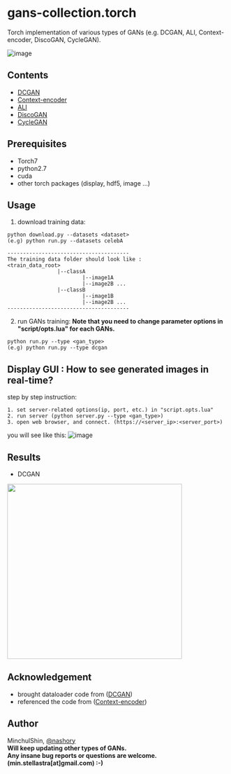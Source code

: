 # gans-collection.torch
Torch implementation of various types of GANs (e.g. DCGAN, ALI, Context-encoder, DiscoGAN, CycleGAN).

![image](https://camo.githubusercontent.com/45e147fc9dfcf6a8e5df2c9b985078258b9974e3/68747470733a2f2f63646e2d696d616765732d312e6d656469756d2e636f6d2f6d61782f313030302f312a33394e6e6e695f6e685044614c7539416e544c6f57772e706e67)


## Contents
+ [DCGAN](https://arxiv.org/abs/1511.06434)
+ [Context-encoder](http://www.cv-foundation.org/openaccess/content_cvpr_2016/html/Pathak_Context_Encoders_Feature_CVPR_2016_paper.html)
+ [ALI](https://arxiv.org/abs/1606.00704)
+ [DiscoGAN](https://arxiv.org/pdf/1703.05192.pdf)
+ [CycleGAN](https://arxiv.org/abs/1703.10593)


## Prerequisites
+ Torch7
+ python2.7
+ cuda
+ other torch packages (display, hdf5, image ...)

## Usage
1. download training data:
~~~ 
python download.py --datasets <dataset>
(e.g) python run.py --datasets celebA

---------------------------------------
The training data folder should look like : 
<train_data_root>
                |--classA
                        |--image1A
                        |--image2B ...
                |--classB
                        |--image1B
                        |--image2B ...
---------------------------------------
~~~

2. run GANs training:
__Note that you need to change parameter options in "script/opts.lua" for each GANs.__
~~~ 
python run.py --type <gan_type>
(e.g) python run.py --type dcgan
~~~

## Display GUI : How to see generated images in real-time?
step by step instruction:
~~~
1. set server-related options(ip, port, etc.) in "script.opts.lua"
2. run server (python server.py --type <gan_type>)
3. open web browser, and connect. (https://<server_ip>:<server_port>)
~~~

you will see like this:
![image](https://puu.sh/xyy5y/a12f6e9aa0.png)




## Results
+ DCGAN   
<img src="https://github.com/nashory/gif/blob/master/_gans/dcgan.gif" width="400" height="400">


## Acknowledgement
+ brought dataloader code from ([DCGAN](https://github.com/soumith/dcgan.torch))  
+ referenced the code from ([Context-encoder](https://github.com/pathak22/context-encoder))  



## Author
MinchulShin, [@nashory](https://github.com/nashory)  
__Will keep updating other types of GANs.__  
__Any insane bug reports or questions are welcome. (min.stellastra[at]gmail.com)  :-)__



